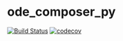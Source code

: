 # ode_composer_py
[![Build Status](https://travis-ci.com/zoltuz/ode_composer_py.svg?branch=master)](https://travis-ci.com/zoltuz/ode_composer_py)
[![codecov](https://codecov.io/gh/zoltuz/ode_composer_py/branch/master/graph/badge.svg)](https://codecov.io/gh/zoltuz/ode_composer_py)
